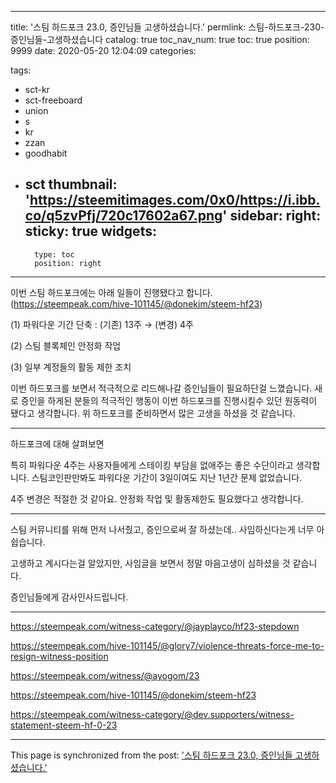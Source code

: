 
---
title: '스팀 하드포크 23.0, 증인님들 고생하셨습니다.'
permlink: 스팀-하드포크-230-증인님들-고생하셨습니다
catalog: true
toc_nav_num: true
toc: true
position: 9999
date: 2020-05-20 12:04:09
categories:

tags:
- sct-kr
- sct-freeboard
- union
- s
- kr
- zzan
- goodhabit
- sct
thumbnail: 'https://steemitimages.com/0x0/https://i.ibb.co/q5zvPfj/720c17602a67.png'
sidebar:
    right:
        sticky: true
widgets:
    -
        type: toc
        position: right
---


이번 스팀 하드포크에는 아래 일들이 진행됐다고 합니다. (https://steempeak.com/hive-101145/@donekim/steem-hf23)

(1) 파워다운 기간 단축 : (기존) 13주 → (변경) 4주

(2) 스팀 블록체인 안정화 작업

(3) 일부 계정들의 활동 제한 조치

이번 하드포크를 보면서 적극적으로 리드해나갈 증인님들이 필요하단걸 느꼈습니다. 새로 증인을 하게된 분들의 적극적인 행동이 이번 하드포크를 진행시킬수 있던 원동력이 됐다고 생각합니다. 위 하드포크를 준비하면서 많은 고생을 하셨을 것 같습니다. 

---

하드포크에 대해 살펴보면

특히 파워다운 4주는 사용자들에게 스테이킹 부담을 없애주는 좋은 수단이라고 생각합니다. 스팀코인판만봐도 파워다운 기간이 3일이여도 지난 1년간 문제 없었습니다. 

4주 변경은 적절한 것 같아요. 안정화 작업 및 활동제한도 필요했다고 생각합니다. 

---

스팀 커뮤니티를 위해 먼저 나서줬고, 증인으로써 잘 하셨는데.. 
사임하신다는게 너무 아쉽습니다.

고생하고 계시다는걸 알았지만, 사임글을 보면서 정말 마음고생이 심하셨을 것 같습니다.


증인님들에게 감사인사드립니다.

---

https://steempeak.com/witness-category/@jayplayco/hf23-stepdown

https://steempeak.com/hive-101145/@glory7/violence-threats-force-me-to-resign-witness-position

https://steempeak.com/witness/@ayogom/23

https://steempeak.com/hive-101145/@donekim/steem-hf23

https://steempeak.com/witness-category/@dev.supporters/witness-statement-steem-hf-0-23

- - -

This page is synchronized from the post: ['스팀 하드포크 23.0, 증인님들 고생하셨습니다.'](https://steempeak.com/@jacobyu/23-0)
